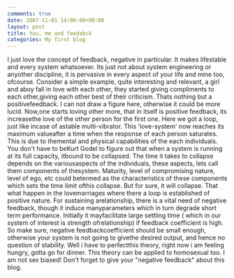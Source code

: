 ```yaml
---
comments: true
date: 2007-11-01 14:06:00+00:00
layout: post
title: You, me and feedabck
categories: My first blog
---
```


I just love the concept of feedback, negative in particular. It makes lifestable
and every system whatsoever. Its just not about system engineering or anyother
discipline, it is pervasive in every aspect of your life and mine too, ofcourse.
Consider a simple example, quite interesting and relevant, a girl and aboy fall
in love with each other, they started giving compliments to each other,giving
each other best of their criticism.  Thats nothing but a positivefeedback. I can
not draw a figure here, otherwise it could be more lucid. Now,one starts loving
other more, that in itself is positive feedback, its increasethe love of the
other person for the first one. Here we got a loop, just like incase of astable
multi-vibrator. This 'love-system' now reaches its maximum valueafter a time
when the response of each person saturates. This is due to themental and
physical capabilities of the each individuals. You don't have to beKurt Godel to
figure out that when a system is running at its full capacity, itbound to be
collapsed. The time it takes to collapse depends on the variousaspects of the
individuals, these aspects, lets call them components of thesystem. Maturity,
level of compromising nature, level of ego, etc could betermed as the
characteristics of these components which sets the time limit ofthis collapse.
But for sure, it will collapse. That what happen in the lovemarriages where
there a loop is established of positive nature. For sustaining arelationship,
there is a vital need of negative feedback, though it induce manyparameters
which in turn degrade short term performance. Initially it mayfacilitate large
settling time ( which in our system of interest is strength ofrelationship) if
feedback coefficient is high. So make sure, negative feedbackcoefficient should
be small enough, otherwise your system is not going to givethe desired output,
and hence no question of stability. Well i have to perfectthis theory, right now
i am feeling hungry, gotta go for dinner.  This theory can be applied to
homosexual too. I am not sex biased!  Don't forget to give your "negative
feedback" about this blog.  
  
